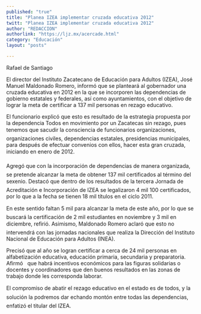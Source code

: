 ```yaml
---
published: "true"
title: "Planea IZEA implementar cruzada educativa 2012"
twitt: "Planea IZEA implementar cruzada educativa 2012"
author: "REDACCION"
authorlink: "https://ljz.mx/acercade.html"
category: "Educación"
layout: "posts"

---
```



  Rafael de Santiago



  El director del Instituto Zacatecano de Educación para Adultos (IZEA), José Manuel Maldonado Romero, informó que se planteará al gobernador una cruzada educativa en 2012 en la que se incorporen las dependencias de gobierno estatales y federales, así como ayuntamientos, con el objetivo de lograr la meta de certificar a 137 mil personas en rezago educativo.



  El funcionario explicó que esto es resultado de la estrategia propuesta por la dependencia Todos en movimiento por un Zacatecas sin rezago, pues tenemos que sacudir la consciencia de funcionarios organizaciones, organizaciones civiles, dependencias estatales, presidencias municipales, para después de efectuar convenios con ellos, hacer esta gran cruzada, iniciando en enero de 2012.



  Agregó que con la incorporación de dependencias de manera organizada, se pretende alcanzar la meta de obtener 137 mil certificados al término del sexenio. Destacó que dentro de los resultados de la tercera Jornada de Acreditación e Incorporación de IZEA se legalizaron 4 mil 100 certificados, por lo que a la fecha se tienen 18 mil títulos en el ciclo 2011.



  En este sentido faltan 5 mil para alcanzar la meta de este año, por lo que se buscará la certificación de 2 mil estudiantes en noviembre y 3 mil en diciembre, refirió. Asimismo, Maldonado Romero aclaró que esto no intervendrá con las jornadas nacionales que realiza la Dirección del Instituto Nacional de Educación para Adultos (INEA).



  Precisó que al año se logran certificar a cerca de 24 mil personas en alfabetización educativa, educación primaria, secundaria y preparatoria. Afirmó   que habrá incentivos económicos para las figuras solidarias o docentes y coordinadores que den buenos resultados en las zonas de trabajo donde les corresponda laborar.



  El compromiso de abatir el rezago educativo en el estado es de todos, y la solución la podremos dar echando montón entre todas las dependencias, enfatizó el titular del IZEA.

